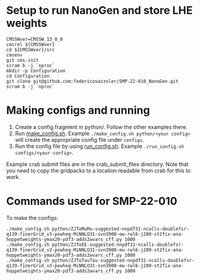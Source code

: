 # Setup to run NanoGen and store LHE weights
```
CMSSWver=CMSSW_13_0_0
cmsrel ${CMSSWver}
cd ${CMSSWver}/src
cmsenv
git cms-init
scram b -j `nproc`
mkdir -p Configuration
cd Configuration
git clone git@github.com:federicovazzoler/SMP-22-010_NanoGen.git
scram b -j `nproc`

```

# Making configs and running

1. Create a config fragment in python/<your config>. Follow the other examples there.
2. Run [make_config.sh](make_config.sh). Example `./make_config.sh python/<your config>` will create the appropriate config file under `configs`.
3. Run the config file by using [run_config.sh](run_config.sh). Example `./run_config.sh configs/<your config>`.

Example crab submit files are in the crab_submit_files directory. Note that you need to copy the gridpacks to a location readable from crab for this to work.

# Commands used for SMP-22-010

To make the configs:
```
./make_config.sh python/ZJToMuMu-suggested-nnpdf31-ncalls-doublefsr-q139-finerGrid_v3-powheg-MiNNLO31-svn3900-ew-rwl6-j200-st2fix-ana-hoppetweights-ymax20-pdf3-adds2wvars_cff.py 1000
./make_config.sh python/ZJToEE-suggested-nnpdf31-ncalls-doublefsr-q139-finerGrid_v3-powheg-MiNNLO31-svn3900-ew-rwl6-j200-st2fix-ana-hoppetweights-ymax20-pdf3-adds2wvars_cff.py 1000
./make_config.sh python/ZJToTauTau-suggested-nnpdf31-ncalls-doublefsr-q139-finerGrid_v3-powheg-MiNNLO31-svn3900-ew-rwl6-j200-st2fix-ana-hoppetweights-ymax20-pdf3-adds2wvars_cff.py 1000
```
